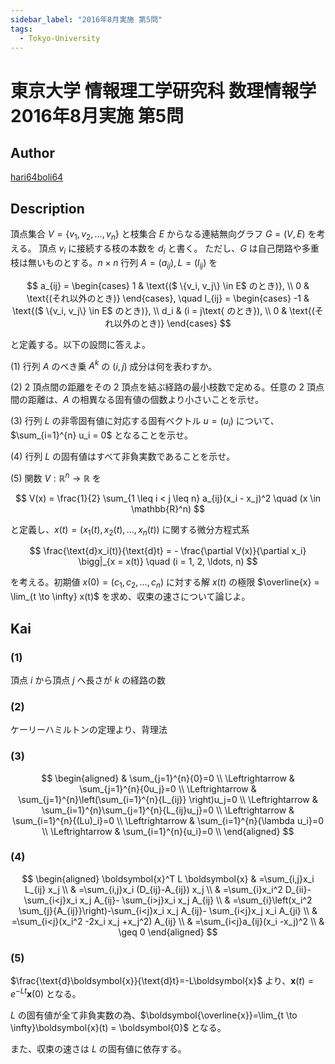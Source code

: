 ```yaml
---
sidebar_label: "2016年8月実施 第5問"
tags:
  - Tokyo-University
---
```

# 東京大学 情報理工学研究科 数理情報学 2016年8月実施 第5問

## **Author**
[hari64boli64](https://github.com/hari64boli64/GraduateSchoolEntranceExamination)

## **Description**
頂点集合 $V = \{v_1, v_2, \ldots, v_n\}$ と枝集合 $E$ からなる連結無向グラフ $G = (V, E)$ を考える。
頂点 $v_i$ に接続する枝の本数を $d_i$ と書く。
ただし、$G$ は自己閉路や多重枝は無いものとする。$n \times n$ 行列 $A = (a_{ij}), L = (l_{ij})$ を

$$
a_{ij} = \begin{cases} 
1 & \text{($ \{v_i, v_j\} \in E$ のとき)}, \\
0 & \text{(それ以外のとき)}
\end{cases}, 
\quad
l_{ij} = \begin{cases} 
-1 & \text{($ \{v_i, v_j\} \in E$ のとき)}, \\
d_i & (i = j\text{ のとき}), \\
0 & \text{(それ以外のとき)}
\end{cases}
$$

と定義する。以下の設問に答えよ。

(1) 行列 $A$ のべき乗 $A^k$ の $(i, j)$ 成分は何を表わすか。

(2) 2 頂点間の距離をその 2 頂点を結ぶ経路の最小枝数で定める。任意の 2 頂点間の距離は、$A$ の相異なる固有値の個数より小さいことを示せ。

(3) 行列 $L$ の非零固有値に対応する固有ベクトル $u = (u_i)$ について、$\sum_{i=1}^{n} u_i = 0$ となることを示せ。

(4) 行列 $L$ の固有値はすべて非負実数であることを示せ。

(5) 関数 $V : \mathbb{R}^n \rightarrow \mathbb{R}$ を

$$
V(x) = \frac{1}{2} \sum_{1 \leq i < j \leq n} a_{ij}(x_i - x_j)^2 \quad (x \in \mathbb{R}^n)
$$

と定義し、$x(t) = (x_1(t), x_2(t), \ldots, x_n(t))$ に関する微分方程式系

$$
\frac{\text{d}x_i(t)}{\text{d}t} = - \frac{\partial V(x)}{\partial x_i} \bigg|_{x = x(t)} \quad (i = 1, 2, \ldots, n)
$$

を考える。初期値 $x(0) = (c_1, c_2, \ldots, c_n)$ に対する解 $x(t)$ の極限 $\overline{x} = \lim_{t \to \infty} x(t)$ を求め、収束の速さについて論じよ。


## **Kai**
### (1)
頂点 $i$ から頂点 $j$ へ長さが $k$ の経路の数

### (2)
ケーリーハミルトンの定理より、背理法

### (3)

$$
\begin{aligned}
                  & \sum_{j=1}^{n}{0}=0                             \\
  \Leftrightarrow & \sum_{j=1}^{n}{0u_j}=0                          \\
  \Leftrightarrow & \sum_{j=1}^{n}\left(\sum_{i=1}^{n}{L_{ij}} \right)u_j=0 \\
  \Leftrightarrow & \sum_{i=1}^{n}\sum_{j=1}^{n}{L_{ij}u_j}=0       \\
  \Leftrightarrow & \sum_{i=1}^{n}{(Lu)_i}=0                        \\
  \Leftrightarrow & \sum_{i=1}^{n}{\lambda u_i}=0                   \\
  \Leftrightarrow & \sum_{i=1}^{n}{u_i}=0                           \\
\end{aligned}
$$

### (4)

$$
\begin{aligned}
  \boldsymbol{x}^T L \boldsymbol{x} & =\sum_{i,j}x_i L_{ij} x_j                                                                \\
                    & =\sum_{i,j}x_i (D_{ij}-A_{ij}) x_j                                                       \\
                    & =\sum_{i}x_i^2 D_{ii}-\sum_{i<j}x_i x_j A_{ij}- \sum_{i>j}x_i x_j A_{ij}                 \\
                    & =\sum_{i}\left(x_i^2 \sum_{j}{A_{ij}}\right)-\sum_{i<j}x_i x_j A_{ij}- \sum_{i<j}x_j x_i A_{ji} \\
                    & =\sum_{i<j}(x_i^2 -2x_i x_j +x_j^2) A_{ij}                                               \\
                    & =\sum_{i<j}a_{ij}(x_i -x_j)^2                                                            \\
                    & \geq 0
\end{aligned}
$$

### (5)
$\frac{\text{d}\boldsymbol{x}}{\text{d}t}=-L\boldsymbol{x}$ より、$\boldsymbol{x}(t)=e^{-Lt}\boldsymbol{x}(0)$ となる。

$L$ の固有値が全て非負実数の為、$\boldsymbol{\overline{x}}=\lim_{t \to \infty}\boldsymbol{x}(t) = \boldsymbol{0}$ となる。

また、収束の速さは $L$ の固有値に依存する。